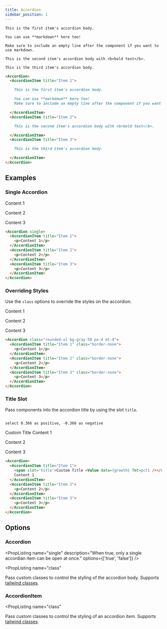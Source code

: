 ```yaml
---
title: Accordion
sidebar_position: 1
---
```


<Accordion>
  <AccordionItem title="Item 1">

    This is the first item's accordion body.

    You can use **markdown** here too!

    Make sure to include an empty line after the component if you want to use markdown.

  </AccordionItem>
  <AccordionItem title="Item 2">

    This is the second item's accordion body with <b>bold text</b>.

  </AccordionItem>
  <AccordionItem title="Item 3">

    This is the third item's accordion body.

  </AccordionItem>
</Accordion>


```markdown
<Accordion>
  <AccordionItem title="Item 1">

    This is the first item's accordion body.

    You can use **markdown** here too!
    Make sure to include an empty line after the component if you want to use markdown.

  </AccordionItem>
  <AccordionItem title="Item 2">

    This is the second item's accordion body with <b>bold text</b>.

  </AccordionItem>
  <AccordionItem title="Item 3">

    This is the third item's accordion body.

  </AccordionItem>
</Accordion>
```

## Examples 

### Single Accordion 

<Accordion single>
  <AccordionItem title="Item 1">
    <p>Content 1</p>
  </AccordionItem>
  <AccordionItem title="Item 2">
    <p>Content 2</p>
  </AccordionItem>
  <AccordionItem title="Item 3">
    <p>Content 3</p>
  </AccordionItem>
</Accordion>

```markdown 
<Accordion single>
  <AccordionItem title="Item 1">
    <p>Content 1</p>
  </AccordionItem>
  <AccordionItem title="Item 2">
    <p>Content 2</p>
  </AccordionItem>
  <AccordionItem title="Item 3">
    <p>Content 3</p>
  </AccordionItem>
</Accordion>

```

### Overriding Styles 

Use the `class` options to override the styles on the accordion. 

<Accordion class="rounded-xl bg-gray-50 px-4 mt-4">
  <AccordionItem title="Item 1" class="border-none">
    <p>Content 1</p>
  </AccordionItem>
  <AccordionItem title="Item 2" class="border-none">
    <p>Content 2</p>
  </AccordionItem>
  <AccordionItem title="Item 3" class="border-none">
    <p>Content 3</p>
  </AccordionItem>
</Accordion>

```markdown 
<Accordion class="rounded-xl bg-gray-50 px-4 mt-4">
  <AccordionItem title="Item 1" class="border-none">
    <p>Content 1</p>
  </AccordionItem>
  <AccordionItem title="Item 2" class="border-none">
    <p>Content 2</p>
  </AccordionItem>
  <AccordionItem title="Item 3" class="border-none">
    <p>Content 3</p>
  </AccordionItem>
</Accordion>

```

### Title Slot  

Pass components into the accordion title by using the slot `title`. 

```growth

select 0.366 as positive, -0.366 as negative

```

<Accordion>
  <AccordionItem title="Item 1">
    <span slot='title'>Custom Title <Value chip data={growth} fmt=pct1 /></span>
    Content 1 
  </AccordionItem>
  <AccordionItem title="Item 2">
    <p>Content 2</p>
  </AccordionItem>
  <AccordionItem title="Item 3">
    <p>Content 3</p>
  </AccordionItem>
</Accordion>

```markdown 
<Accordion>
  <AccordionItem title="Item 1">
    <span slot='title'>Custom Title <Value data={growth} fmt=pct1 /></span>
    Content 1 
  </AccordionItem>
  <AccordionItem title="Item 2">
    <p>Content 2</p>
  </AccordionItem>
  <AccordionItem title="Item 3">
    <p>Content 3</p>
  </AccordionItem>
</Accordion>
```




## Options

### Accordion

<PropListing
    name="single"
    description="When true, only a single accordian item can be open at once."
    options={['true', 'false']}
/>

<PropListing
    name="class"
>

Pass custom classes to control the styling of the accordion body. Supports [tailwind classes](https://tailwindcss.com). 

</PropListing> 


### AccordionItem

<PropListing
    name="title"
    description="The title of the accordion item. This will be displayed as the header."
    required
/>

<PropListing
    name="class"
>

Pass custom classes to control the styling of an accordion item. Supports [tailwind classes](https://tailwindcss.com). 

</PropListing> 



